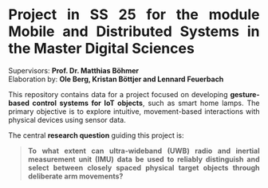 # <div align="justify">Project in SS 25 for the module Mobile and Distributed Systems in the Master Digital Sciences</div>

Supervisors: **Prof. Dr. Matthias Böhmer**\
Elaboration by: **Ole Berg, Kristan Böttjer and Lennard Feuerbach**

<div align="justify">
  <p>
    This repository contains data for a project focused on developing 
    <strong>gesture-based control systems for IoT objects</strong>, such as smart home lamps. 
    The primary objective is to explore intuitive, movement-based interactions with physical devices using sensor data.
  </p>

  <p>
    The central <strong>research question</strong> guiding this project is:
  </p>

  <blockquote>
    <strong>
      To what extent can ultra-wideband (UWB) radio and inertial measurement unit (IMU) data 
      be used to reliably distinguish and select between closely spaced physical target objects 
      through deliberate arm movements?
    </strong>
  </blockquote>
</div>
